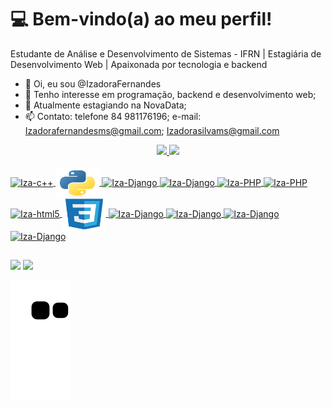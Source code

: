 # 💻 Bem-vindo(a) ao meu perfil!
Estudante de Análise e Desenvolvimento de Sistemas - IFRN | Estagiária de Desenvolvimento Web | Apaixonada por tecnologia e backend

- 👋 Oi, eu sou @IzadoraFernandes
- 👀 Tenho interesse em programação, backend e desenvolvimento web;
- 💞️ Atualmente estagiando na NovaData;
- 📫 Contato: telefone 84 981176196; e-mail: Izadorafernandesms@gmail.com; Izadorasilvams@gmail.com


<div align="center">
  <a href="https://github.com/IzadoraFernandes">
  <img height="180em" src="https://github-readme-stats.vercel.app/api?username=IzadoraFernandes&show_icons=true&theme=tokyonight&include_all_commits=true&count_private=true"/>
  <img height="180em" src="https://github-readme-stats.vercel.app/api/top-langs/?username=IzadoraFernandes&layout=compact&langs_count=7&theme=tokyonight"/>
</div>
<div style="display: inline_block"><br>
  <img align="center" alt="Iza-c++" height="50" width="70" src="https://cdn.jsdelivr.net/gh/devicons/devicon/icons/cplusplus/cplusplus-original.svg">
  
  
  <img align="center" alt="Iza-Python" height="50" width="70" src="https://raw.githubusercontent.com/devicons/devicon/master/icons/python/python-original.svg">
  <img align="center" alt="Iza-Django" height="50" width="70" src="https://cdn.jsdelivr.net/gh/devicons/devicon/icons/django/django-plain.svg">
  <img align="center" alt="Iza-Django" height="50" width="70" src="https://cdn.jsdelivr.net/gh/devicons/devicon@latest/icons/djangorest/djangorest-original.svg" />
  
  <img align="center" alt="Iza-PHP" height="50" width="70" src="https://cdn.jsdelivr.net/gh/devicons/devicon/icons/php/php-original.svg">
  <img align="center" alt="Iza-PHP" height="50" width="70" src="https://cdn.jsdelivr.net/gh/devicons/devicon@latest/icons/laravel/laravel-original.svg" />  
  
  <img align="center" alt="Iza-html5" height="50" width="70" src="https://cdn.jsdelivr.net/gh/devicons/devicon/icons/html5/html5-original.svg">
  <img align="center" alt="Iza-CSS" height="50" width="70" src="https://raw.githubusercontent.com/devicons/devicon/master/icons/css3/css3-original.svg">
  <img align="center" alt="Iza-Django" height="50" width="70" src="https://cdn.jsdelivr.net/gh/devicons/devicon@latest/icons/postgresql/postgresql-original.svg" />
  <img align="center" alt="Iza-Django" height="50" width="70" src="https://cdn.jsdelivr.net/gh/devicons/devicon@latest/icons/figma/figma-original.svg" />     
  <img align="center" alt="Iza-Django" height="50" width="70" src="https://cdn.jsdelivr.net/gh/devicons/devicon@latest/icons/insomnia/insomnia-original.svg" />
  <img align="center" alt="Iza-Django" height="50" width="70"  src="https://cdn.jsdelivr.net/gh/devicons/devicon@latest/icons/canva/canva-original.svg" />
               

  
  ##
 
<div> 
 
  <a href="https://www.instagram.com/izadora_fernandes18/" target="_blank"><img src="https://img.shields.io/badge/-Instagram-%23E4405F?style=for-the-badge&logo=instagram&logoColor=white" target="_blank"></a>
  <a href="https://github.com/IzadoraFernandes" target="_blank"><img src="https://img.shields.io/badge/-LinkedIn-%230077B5?style=for-the-badge&logo=linkedin&logoColor=white" target="_blank"></a> 
  
  
 
  ![Snake animation](https://github.com/rafaballerini/rafaballerini/blob/output/github-contribution-grid-snake.svg)
 
</div>
